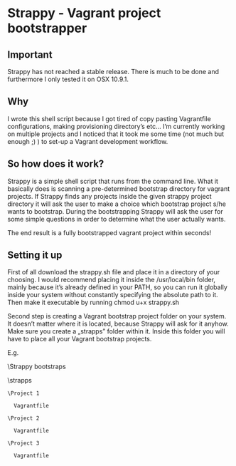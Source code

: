 # Strappy - Vagrant project bootstrapper

## Important

Strappy has not reached a stable release. There is much to be done and furthermore I only tested it on OSX 10.9.1.

## Why

I wrote this shell script because I got tired of copy pasting Vagrantfile configurations, making provisioning directory’s etc… I’m currently working on multiple projects and I noticed that it took me some time (not much but enough ;) ) to set-up a Vagrant development workflow.

## So how does it work?

Strappy is a simple shell script that runs from the command line. What it basically does is scanning a pre-determined bootstrap directory for vagrant projects. If Strappy finds any projects inside the given strappy project directory it will ask the user to make a choice which bootstrap project s/he wants to bootstrap. During the bootstrapping Strappy will ask the user for some simple questions in order to determine what the user actually wants.

The end result is a fully bootstrapped vagrant project within seconds!

## Setting it up

First of all download the strappy.sh file and place it in a directory of your choosing. I would recommend placing it inside the /usr/local/bin folder, mainly because it’s already defined in your PATH, so you can run it globally inside your system without constantly specifying the absolute path to it.
Then make it executable by running chmod u+x strappy.sh

Second step is creating a Vagrant bootstrap project folder on your system. It doesn’t matter where it is located, because Strappy will ask for it anyhow. Make sure you create a „strapps” folder within it. Inside this folder you will have to place all your Vagrant bootstrap projects.

E.g.

\Strappy bootstraps

  \strapps

    \Project 1

      Vagrantfile

    \Project 2

      Vagrantfile

    \Project 3

      Vagrantfile


